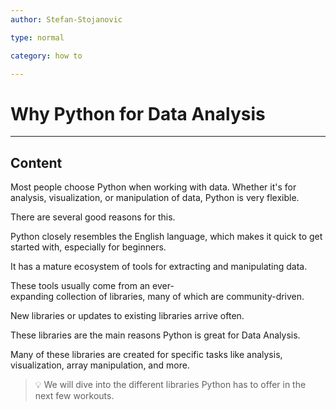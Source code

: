 ```yaml
---
author: Stefan-Stojanovic

type: normal

category: how to

---
```


# Why Python for Data Analysis

---
## Content

Most people choose Python when working with data. Whether it's for analysis, visualization, or manipulation of data, Python is very flexible.

There are several good reasons for this.

Python closely resembles the English language, which makes it quick to get started with, especially for beginners.

It has a mature ecosystem of tools for extracting and manipulating data.

These tools usually come from an ever-expanding collection of libraries, many of which are community-driven.

New libraries or updates to existing libraries arrive often. 

These libraries are the main reasons Python is great for Data Analysis.

Many of these libraries are created for specific tasks like analysis, visualization, array manipulation, and more.

> 💡 We will dive into the different libraries Python has to offer in the next few workouts.